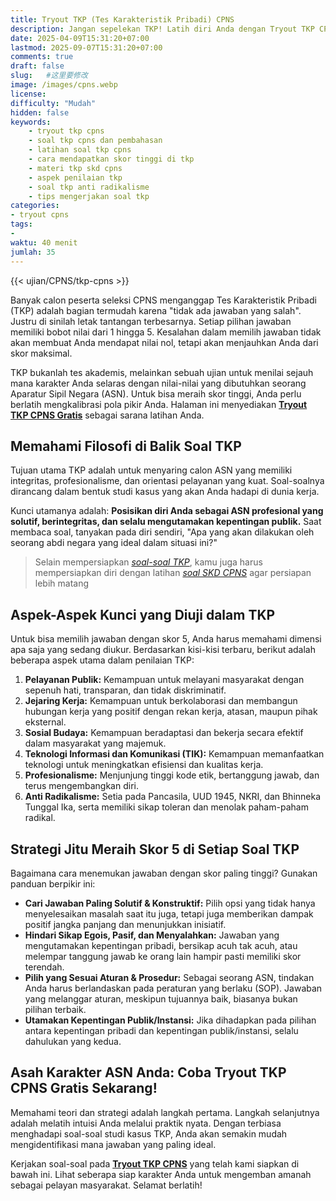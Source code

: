 ```yaml
---
title: Tryout TKP (Tes Karakteristik Pribadi) CPNS
description: Jangan sepelekan TKP! Latih diri Anda dengan Tryout TKP CPNS gratis. Pelajari cara memilih jawaban dengan skor 5 pada aspek Pelayanan Publik, Profesionalisme, Anti Radikalisme, dll.
date: 2025-04-09T15:31:20+07:00
lastmod: 2025-09-07T15:31:20+07:00
comments: true
draft: false 
slug:   #这里要修改
image: /images/cpns.webp
license: 
difficulty: "Mudah"
hidden: false
keywords:
    - tryout tkp cpns
    - soal tkp cpns dan pembahasan
    - latihan soal tkp cpns
    - cara mendapatkan skor tinggi di tkp
    - materi tkp skd cpns
    - aspek penilaian tkp
    - soal tkp anti radikalisme
    - tips mengerjakan soal tkp 
categories:
- tryout cpns
tags:
- 
waktu: 40 menit
jumlah: 35  
---
```




{{< ujian/CPNS/tkp-cpns >}}

Banyak calon peserta seleksi CPNS menganggap Tes Karakteristik Pribadi (TKP) adalah bagian termudah karena "tidak ada jawaban yang salah". Justru di sinilah letak tantangan terbesarnya. Setiap pilihan jawaban memiliki bobot nilai dari 1 hingga 5. Kesalahan dalam memilih jawaban tidak akan membuat Anda mendapat nilai nol, tetapi akan menjauhkan Anda dari skor maksimal.

TKP bukanlah tes akademis, melainkan sebuah ujian untuk menilai sejauh mana karakter Anda selaras dengan nilai-nilai yang dibutuhkan seorang Aparatur Sipil Negara (ASN). Untuk bisa meraih skor tinggi, Anda perlu berlatih mengkalibrasi pola pikir Anda. Halaman ini menyediakan **[Tryout TKP CPNS Gratis](/ujian/cpns/tryout-tkp-cpns/)** sebagai sarana latihan Anda.

## Memahami Filosofi di Balik Soal TKP

Tujuan utama TKP adalah untuk menyaring calon ASN yang memiliki integritas, profesionalisme, dan orientasi pelayanan yang kuat. Soal-soalnya dirancang dalam bentuk studi kasus yang akan Anda hadapi di dunia kerja.

Kunci utamanya adalah: **Posisikan diri Anda sebagai ASN profesional yang solutif, berintegritas, dan selalu mengutamakan kepentingan publik.** Saat membaca soal, tanyakan pada diri sendiri, "Apa yang akan dilakukan oleh seorang abdi negara yang ideal dalam situasi ini?"

> Selain mempersiapkan *[soal-soal TKP](/ujian/cpns/try-out-tkp-gratis/)*, kamu juga harus mempersiapkan diri dengan latihan *[soal SKD CPNS](/ujian/cpns/try-out-skd-cpns-gratis/)* agar persiapan lebih matang

## Aspek-Aspek Kunci yang Diuji dalam TKP

Untuk bisa memilih jawaban dengan skor 5, Anda harus memahami dimensi apa saja yang sedang diukur. Berdasarkan kisi-kisi terbaru, berikut adalah beberapa aspek utama dalam penilaian TKP:

1.  **Pelayanan Publik:** Kemampuan untuk melayani masyarakat dengan sepenuh hati, transparan, dan tidak diskriminatif.
2.  **Jejaring Kerja:** Kemampuan untuk berkolaborasi dan membangun hubungan kerja yang positif dengan rekan kerja, atasan, maupun pihak eksternal.
3.  **Sosial Budaya:** Kemampuan beradaptasi dan bekerja secara efektif dalam masyarakat yang majemuk.
4.  **Teknologi Informasi dan Komunikasi (TIK):** Kemampuan memanfaatkan teknologi untuk meningkatkan efisiensi dan kualitas kerja.
5.  **Profesionalisme:** Menjunjung tinggi kode etik, bertanggung jawab, dan terus mengembangkan diri.
6.  **Anti Radikalisme:** Setia pada Pancasila, UUD 1945, NKRI, dan Bhinneka Tunggal Ika, serta memiliki sikap toleran dan menolak paham-paham radikal.

## Strategi Jitu Meraih Skor 5 di Setiap Soal TKP

Bagaimana cara menemukan jawaban dengan skor paling tinggi? Gunakan panduan berpikir ini:

* **Cari Jawaban Paling Solutif & Konstruktif:** Pilih opsi yang tidak hanya menyelesaikan masalah saat itu juga, tetapi juga memberikan dampak positif jangka panjang dan menunjukkan inisiatif.
* **Hindari Sikap Egois, Pasif, dan Menyalahkan:** Jawaban yang mengutamakan kepentingan pribadi, bersikap acuh tak acuh, atau melempar tanggung jawab ke orang lain hampir pasti memiliki skor terendah.
* **Pilih yang Sesuai Aturan & Prosedur:** Sebagai seorang ASN, tindakan Anda harus berlandaskan pada peraturan yang berlaku (SOP). Jawaban yang melanggar aturan, meskipun tujuannya baik, biasanya bukan pilihan terbaik.
* **Utamakan Kepentingan Publik/Instansi:** Jika dihadapkan pada pilihan antara kepentingan pribadi dan kepentingan publik/instansi, selalu dahulukan yang kedua.

## Asah Karakter ASN Anda: Coba Tryout TKP CPNS Gratis Sekarang!

Memahami teori dan strategi adalah langkah pertama. Langkah selanjutnya adalah melatih intuisi Anda melalui praktik nyata. Dengan terbiasa menghadapi soal-soal studi kasus TKP, Anda akan semakin mudah mengidentifikasi mana jawaban yang paling ideal.

Kerjakan soal-soal pada **[Tryout TKP CPNS](/ujian/)** yang telah kami siapkan di bawah ini. Lihat seberapa siap karakter Anda untuk mengemban amanah sebagai pelayan masyarakat. Selamat berlatih!





